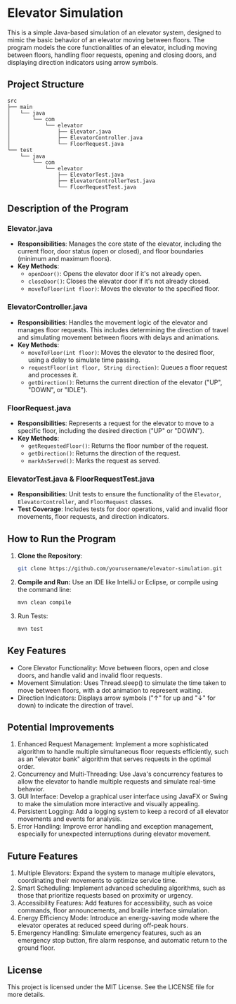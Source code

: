 # Elevator Simulation

This is a simple Java-based simulation of an elevator system, designed to mimic the basic behavior of an elevator moving between floors. The program models the core functionalities of an elevator, including moving between floors, handling floor requests, opening and closing doors, and displaying direction indicators using arrow symbols.

## Project Structure
```
src
├── main
│   └── java
│       └── com
│           └── elevator
│               ├── Elevator.java
│               ├── ElevatorController.java
│               └── FloorRequest.java
└── test
    └── java
        └── com
            └── elevator
                ├── ElevatorTest.java
                ├── ElevatorControllerTest.java
                └── FloorRequestTest.java
```

## Description of the Program

### Elevator.java
- **Responsibilities**: Manages the core state of the elevator, including the current floor, door status (open or closed), and floor boundaries (minimum and maximum floors).
- **Key Methods**:
    - `openDoor()`: Opens the elevator door if it's not already open.
    - `closeDoor()`: Closes the elevator door if it's not already closed.
    - `moveToFloor(int floor)`: Moves the elevator to the specified floor.

### ElevatorController.java
- **Responsibilities**: Handles the movement logic of the elevator and manages floor requests. This includes determining the direction of travel and simulating movement between floors with delays and animations.
- **Key Methods**:
    - `moveToFloor(int floor)`: Moves the elevator to the desired floor, using a delay to simulate time passing.
    - `requestFloor(int floor, String direction)`: Queues a floor request and processes it.
    - `getDirection()`: Returns the current direction of the elevator ("UP", "DOWN", or "IDLE").

### FloorRequest.java
- **Responsibilities**: Represents a request for the elevator to move to a specific floor, including the desired direction ("UP" or "DOWN").
- **Key Methods**:
    - `getRequestedFloor()`: Returns the floor number of the request.
    - `getDirection()`: Returns the direction of the request.
    - `markAsServed()`: Marks the request as served.

### ElevatorTest.java & FloorRequestTest.java
- **Responsibilities**: Unit tests to ensure the functionality of the `Elevator`, `ElevatorController`, and `FloorRequest` classes.
- **Test Coverage**: Includes tests for door operations, valid and invalid floor movements, floor requests, and direction indicators.

## How to Run the Program

1. **Clone the Repository**:
   ```bash
   git clone https://github.com/yourusername/elevator-simulation.git
   ```
2. **Compile and Run:** Use an IDE like IntelliJ or Eclipse, or compile using the command line:
    ```bash
    mvn clean compile
   ```

3. Run Tests: 
    ```bash
    mvn test
   ```

## Key Features
* Core Elevator Functionality: Move between floors, open and close doors, and handle valid and invalid floor requests. 
* Movement Simulation: Uses Thread.sleep() to simulate the time taken to move between floors, with a dot animation to represent waiting. 
* Direction Indicators: Displays arrow symbols ("↑" for up and "↓" for down) to indicate the direction of travel.

## Potential Improvements
1. Enhanced Request Management: Implement a more sophisticated algorithm to handle multiple simultaneous floor requests efficiently, such as an "elevator bank" algorithm that serves requests in the optimal order. 
2. Concurrency and Multi-Threading: Use Java's concurrency features to allow the elevator to handle multiple requests and simulate real-time behavior. 
3. GUI Interface: Develop a graphical user interface using JavaFX or Swing to make the simulation more interactive and visually appealing. 
4. Persistent Logging: Add a logging system to keep a record of all elevator movements and events for analysis. 
5. Error Handling: Improve error handling and exception management, especially for unexpected interruptions during elevator movement.

## Future Features
1. Multiple Elevators: Expand the system to manage multiple elevators, coordinating their movements to optimize service time. 
2. Smart Scheduling: Implement advanced scheduling algorithms, such as those that prioritize requests based on proximity or urgency. 
3. Accessibility Features: Add features for accessibility, such as voice commands, floor announcements, and braille interface simulation. 
4. Energy Efficiency Mode: Introduce an energy-saving mode where the elevator operates at reduced speed during off-peak hours. 
5. Emergency Handling: Simulate emergency features, such as an emergency stop button, fire alarm response, and automatic return to the ground floor.

## License
This project is licensed under the MIT License. See the LICENSE file for more details.